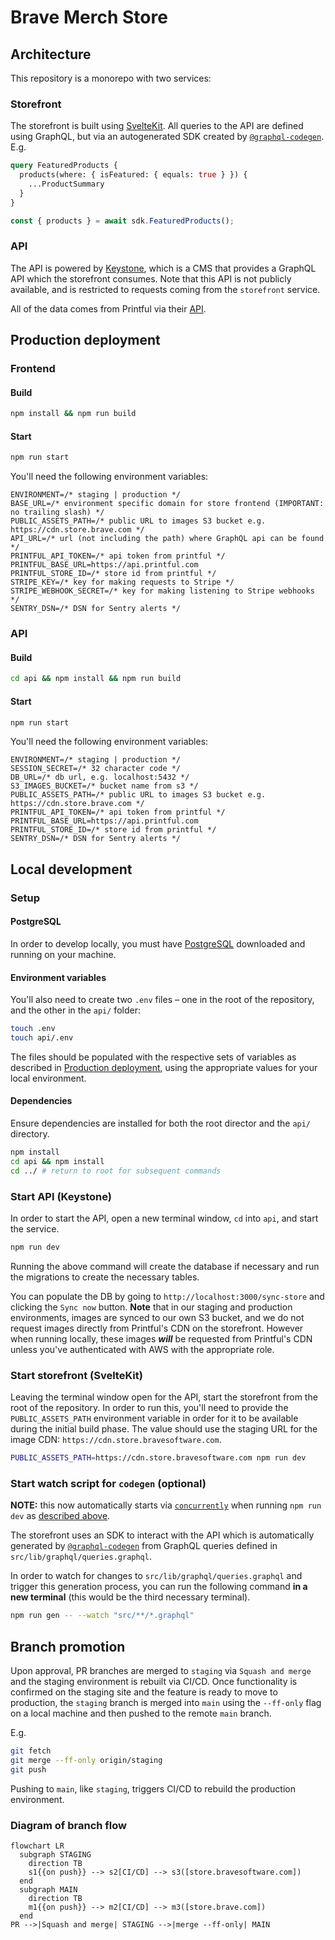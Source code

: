 # Brave Merch Store

## Architecture
This repository is a monorepo with two services:

### Storefront
The storefront is built using [SvelteKit](https://kit.svelte.dev/). All queries to the API are defined using GraphQL, but via an autogenerated SDK created by [`@graphql-codegen`](https://the-guild.dev/graphql/codegen). E.g.

```graphql
query FeaturedProducts {
  products(where: { isFeatured: { equals: true } }) {
    ...ProductSummary
  }
}
```

```javascript
const { products } = await sdk.FeaturedProducts();
```

### API
The API is powered by [Keystone](https://keystonejs.com/), which is a CMS that provides a GraphQL API which the storefront consumes. Note that this API is not publicly available, and is restricted to requests coming from the `storefront` service.

All of the data comes from Printful via their [API](https://developers.printful.com/docs/).

## Production deployment
### Frontend

#### Build

```bash
npm install && npm run build
```

#### Start

```bash
npm run start
```

You'll need the following environment variables:

```
ENVIRONMENT=/* staging | production */
BASE_URL=/* environment specific domain for store frontend (IMPORTANT: no trailing slash) */
PUBLIC_ASSETS_PATH=/* public URL to images S3 bucket e.g. https://cdn.store.brave.com */
API_URL=/* url (not including the path) where GraphQL api can be found */
PRINTFUL_API_TOKEN=/* api token from printful */
PRINTFUL_BASE_URL=https://api.printful.com
PRINTFUL_STORE_ID=/* store id from printful */
STRIPE_KEY=/* key for making requests to Stripe */
STRIPE_WEBHOOK_SECRET=/* key for making listening to Stripe webhooks */
SENTRY_DSN=/* DSN for Sentry alerts */
```

### API

#### Build

```bash
cd api && npm install && npm run build
```

#### Start

```bash
npm run start
```

You'll need the following environment variables:

```
ENVIRONMENT=/* staging | production */
SESSION_SECRET=/* 32 character code */
DB_URL=/* db url, e.g. localhost:5432 */
S3_IMAGES_BUCKET=/* bucket name from s3 */
PUBLIC_ASSETS_PATH=/* public URL to images S3 bucket e.g. https://cdn.store.brave.com */
PRINTFUL_API_TOKEN=/* api token from printful */
PRINTFUL_BASE_URL=https://api.printful.com
PRINTFUL_STORE_ID=/* store id from printful */
SENTRY_DSN=/* DSN for Sentry alerts */
```

## Local development

### Setup

#### PostgreSQL
In order to develop locally, you must have [PostgreSQL](https://www.postgresql.org/download/) downloaded and running on your machine.

#### Environment variables
You'll also need to create two `.env` files – one in the root of the repository, and the other in the `api/` folder:

```bash
touch .env
touch api/.env
```

The files should be populated with the respective sets of variables as described in [Production deployment](#production-deployment), using the appropriate values for your local environment.

#### Dependencies
Ensure dependencies are installed for both the root director and the `api/` directory.

```bash
npm install
cd api && npm install
cd ../ # return to root for subsequent commands
```

### Start API (Keystone)
In order to start the API, open a new terminal window, `cd` into `api`, and start the service.

```bash
npm run dev
```

Running the above command will create the database if necessary and run the migrations to create the necessary tables.

You can populate the DB by going to `http://localhost:3000/sync-store` and clicking the `Sync now` button. **Note** that in our staging and production environments, images are synced to our own S3 bucket, and we do not request images directly from Printful's CDN on the storefront. However when running locally, these images _**will**_ be requested from Printful's CDN unless you've authenticated with AWS with the appropriate role.

### Start storefront (SvelteKit)
Leaving the terminal window open for the API, start the storefront from the root of the repository. In order to run this, you'll need to provide the `PUBLIC_ASSETS_PATH` environment variable in order for it to be available during the initial build phase. The value should use the staging URL for the image CDN: `https://cdn.store.bravesoftware.com`.

```bash
PUBLIC_ASSETS_PATH=https://cdn.store.bravesoftware.com npm run dev
```

### Start watch script for `codegen` (optional)
**NOTE:** this now automatically starts via [`concurrently`](https://github.com/open-cli-tools/concurrently) when running `npm run dev` as [described above](#start-storefront-sveltekit).

The storefront uses an SDK to interact with the API which is automatically generated by [`@graphql-codegen`](https://the-guild.dev/graphql/codegen) from GraphQL queries defined in `src/lib/graphql/queries.graphql`.

In order to watch for changes to `src/lib/graphql/queries.graphql` and trigger this generation process, you can run the following command **in a new terminal** (this would be the third necessary terminal).

```bash
npm run gen -- --watch "src/**/*.graphql"
```

## Branch promotion
Upon approval, PR branches are merged to `staging` via `Squash and merge` and the staging environment is rebuilt via CI/CD. Once functionality is confirmed on the staging site and the feature is ready to move to production, the `staging` branch is merged into `main` using the `--ff-only` flag on a local machine and then pushed to the remote `main` branch.

E.g.

```bash
git fetch
git merge --ff-only origin/staging
git push
```

Pushing to `main`, like `staging`, triggers CI/CD to rebuild the production environment.

### Diagram of branch flow

```mermaid
flowchart LR
  subgraph STAGING
    direction TB
    s1{{on push}} --> s2[CI/CD] --> s3([store.bravesoftware.com])
  end
  subgraph MAIN
    direction TB
    m1{{on push}} --> m2[CI/CD] --> m3([store.brave.com])
  end
PR -->|Squash and merge| STAGING -->|merge --ff-only| MAIN
```
